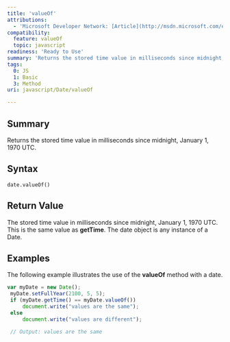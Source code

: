 ```yaml
---
title: 'valueOf'
attributions:
  - 'Microsoft Developer Network: [Article](http://msdn.microsoft.com/en-us/library/ie/jj155184(v=vs.94).aspx)'
compatibility:
  feature: valueOf
  topic: javascript
readiness: 'Ready to Use'
summary: 'Returns the stored time value in milliseconds since midnight, January 1, 1970 UTC.'
tags:
  0: JS
  1: Basic
  3: Method
uri: javascript/Date/valueOf

---
```

## Summary

Returns the stored time value in milliseconds since midnight, January 1, 1970 UTC.

## Syntax

    date.valueOf()

## Return Value

The stored time value in milliseconds since midnight, January 1, 1970 UTC. This is the same value as **getTime**. The date object is any instance of a Date.

## Examples

The following example illustrates the use of the **valueOf** method with a date.

``` js
var myDate = new Date();
 myDate.setFullYear(2100, 5, 5);
 if (myDate.getTime() == myDate.valueOf())
     document.write("values are the same");
 else
     document.write("values are different");

 // Output: values are the same
```

